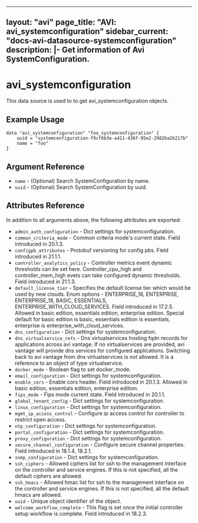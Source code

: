 <!--
    Copyright 2021 VMware, Inc.
    SPDX-License-Identifier: Mozilla Public License 2.0
-->
---
layout: "avi"
page_title: "AVI: avi_systemconfiguration"
sidebar_current: "docs-avi-datasource-systemconfiguration"
description: |-
  Get information of Avi SystemConfiguration.
---

# avi_systemconfiguration

This data source is used to to get avi_systemconfiguration objects.

## Example Usage

```hcl
data "avi_systemconfiguration" "foo_systemconfiguration" {
    uuid = "systemconfiguration-f9cf6b3e-a411-436f-95e2-2982ba2b217b"
    name = "foo"
}
```

## Argument Reference

* `name` - (Optional) Search SystemConfiguration by name.
* `uuid` - (Optional) Search SystemConfiguration by uuid.

## Attributes Reference

In addition to all arguments above, the following attributes are exported:

* `admin_auth_configuration` - Dict settings for systemconfiguration.
* `common_criteria_mode` - Common criteria mode's current state. Field introduced in 20.1.3.
* `configpb_attributes` - Protobuf versioning for config pbs. Field introduced in 21.1.1.
* `controller_analytics_policy` - Controller metrics event dynamic thresholds can be set here. Controller_cpu_high and controller_mem_high evets can take configured dynamic thresholds. Field introduced in 21.1.3.
* `default_license_tier` - Specifies the default license tier which would be used by new clouds. Enum options - ENTERPRISE_16, ENTERPRISE, ENTERPRISE_18, BASIC, ESSENTIALS, ENTERPRISE_WITH_CLOUD_SERVICES. Field introduced in 17.2.5. Allowed in basic edition, essentials edition, enterprise edition. Special default for basic edition is basic, essentials edition is essentials, enterprise is enterprise_with_cloud_services.
* `dns_configuration` - Dict settings for systemconfiguration.
* `dns_virtualservice_refs` - Dns virtualservices hosting fqdn records for applications across avi vantage. If no virtualservices are provided, avi vantage will provide dns services for configured applications. Switching back to avi vantage from dns virtualservices is not allowed. It is a reference to an object of type virtualservice.
* `docker_mode` - Boolean flag to set docker_mode.
* `email_configuration` - Dict settings for systemconfiguration.
* `enable_cors` - Enable cors header. Field introduced in 20.1.3. Allowed in basic edition, essentials edition, enterprise edition.
* `fips_mode` - Fips mode current state. Field introduced in 20.1.1.
* `global_tenant_config` - Dict settings for systemconfiguration.
* `linux_configuration` - Dict settings for systemconfiguration.
* `mgmt_ip_access_control` - Configure ip access control for controller to restrict open access.
* `ntp_configuration` - Dict settings for systemconfiguration.
* `portal_configuration` - Dict settings for systemconfiguration.
* `proxy_configuration` - Dict settings for systemconfiguration.
* `secure_channel_configuration` - Configure secure channel properties. Field introduced in 18.1.4, 18.2.1.
* `snmp_configuration` - Dict settings for systemconfiguration.
* `ssh_ciphers` - Allowed ciphers list for ssh to the management interface on the controller and service engines. If this is not specified, all the default ciphers are allowed.
* `ssh_hmacs` - Allowed hmac list for ssh to the management interface on the controller and service engines. If this is not specified, all the default hmacs are allowed.
* `uuid` - Unique object identifier of the object.
* `welcome_workflow_complete` - This flag is set once the initial controller setup workflow is complete. Field introduced in 18.2.3.


